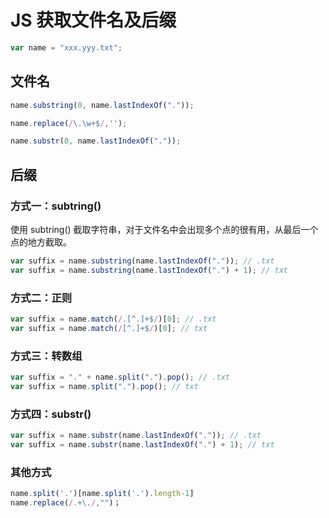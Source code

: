 # JS 获取文件名及后缀

```ts
var name = "xxx.yyy.txt";
```

## 文件名

```ts
name.substring(0, name.lastIndexOf(".")); 

name.replace(/\.\w+$/,'');

name.substr(0, name.lastIndexOf(".")); 
```


## 后缀

### 方式一：subtring()

使用 subtring() 截取字符串，对于文件名中会出现多个点的很有用，从最后一个点的地方截取。

```ts
var suffix = name.substring(name.lastIndexOf(".")); // .txt
var suffix = name.substring(name.lastIndexOf(".") + 1); // txt
```

### 方式二：正则

```ts
var suffix = name.match(/.[^.]+$/)[0]; // .txt
var suffix = name.match(/[^.]+$/)[0]; // txt
```

### 方式三：转数组

```ts
var suffix = "." + name.split(".").pop(); // .txt
var suffix = name.split(".").pop(); // txt
```

### 方式四：substr()

```ts
var suffix = name.substr(name.lastIndexOf(".")); // .txt
var suffix = name.substr(name.lastIndexOf(".") + 1); // txt
```

### 其他方式

```ts
name.split('.')[name.split('.').length-1]
name.replace(/.+\./,"")；
```
